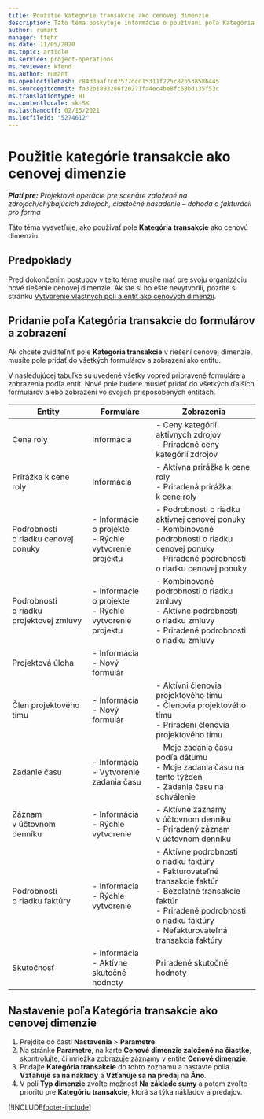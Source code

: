 ```yaml
---
title: Použitie kategórie transakcie ako cenovej dimenzie
description: Táto téma poskytuje informácie o používaní poľa Kategória transakcie ako cenovej dimenzie.
author: rumant
manager: tfehr
ms.date: 11/05/2020
ms.topic: article
ms.service: project-operations
ms.reviewer: kfend
ms.author: rumant
ms.openlocfilehash: c84d3aaf7cd7577dcd15311f225c82b538586445
ms.sourcegitcommit: fa32b1893286f20271fa4ec4be8fc68bd135f53c
ms.translationtype: HT
ms.contentlocale: sk-SK
ms.lasthandoff: 02/15/2021
ms.locfileid: "5274612"
---
```

# <a name="use-transaction-category-as-a-pricing-dimension"></a>Použitie kategórie transakcie ako cenovej dimenzie


_**Platí pre:** Projektové operácie pre scenáre založené na zdrojoch/chýbajúcich zdrojoch, čiastočné nasadenie – dohoda o fakturácii pro forma_


Táto téma vysvetľuje, ako používať pole **Kategória transakcie** ako cenovú dimenziu. 

## <a name="prerequisites"></a>Predpoklady
Pred dokončením postupov v tejto téme musíte mať pre svoju organizáciu nové riešenie cenovej dimenzie. Ak ste si ho ešte nevytvorili, pozrite si stránku [Vytvorenie vlastných polí a entít ako cenových dimenzií](create-custom-fields-entities-pricing-dimensions.md).

## <a name="add-the-transaction-category-field-to-forms-and-views"></a>Pridanie poľa Kategória transakcie do formulárov a zobrazení
Ak chcete zviditeľniť pole **Kategória transakcie** v riešení cenovej dimenzie, musíte pole pridať do všetkých formulárov a zobrazení ako entitu.

V nasledujúcej tabuľke sú uvedené všetky vopred pripravené formuláre a zobrazenia podľa entít. Nové pole budete musieť pridať do všetkých ďalších formulárov alebo zobrazení vo svojich prispôsobených entitách.

|  Entity        | Formuláre     |Zobrazenia        |
| ------------------------------|---------------------------------|----------------------------------|
|  Cena roly| Informácia |- Ceny kategórií aktívnych zdrojov<br> - Priradené ceny kategórií zdrojov |
|  Prirážka k cene roly| Informácia|- Aktívna prirážka k cene roly<br>- Priradená prirážka k cene roly |
|  Podrobnosti o riadku cenovej ponuky|- Informácie o projekte<br>- Rýchle vytvorenie projektu| - Podrobnosti o riadku aktívnej cenovej ponuky<br>- Kombinované podrobnosti o riadku cenovej ponuky<br>- Priradené podrobnosti o riadku cenovej ponuky |
|  Podrobnosti o riadku projektovej zmluvy|- Informácie o projekte<br>- Rýchle vytvorenie projektu|- Kombinované podrobnosti o riadku zmluvy<br>- Aktívne podrobnosti o riadku zmluvy<br>- Priradené podrobnosti o riadku zmluvy |
|  Projektová úloha|- Informácia<br>- Nový formulár| &nbsp; |
|  Člen projektového tímu|- Informácia<br>- Nový formulár|- Aktívni členovia projektového tímu<br>- Členovia projektového tímu<br>- Priradení členovia projektového tímu |
|  Zadanie času|- Informácia<br>- Vytvorenie zadania času|- Moje zadania času podľa dátumu<br>- Moje zadania času na tento týždeň<br>- Zadania času na schválenie|
|  Záznam v účtovnom denníku|- Informácia<br>- Rýchle vytvorenie|- Aktívne záznamy v účtovnom denníku<br>- Priradený záznam v účtovnom denníku|
|  Podrobnosti o riadku faktúry|- Informácia<br>- Rýchle vytvorenie|- Aktívne podrobnosti o riadku faktúry<br>- Fakturovateľné transakcie faktúr<br>- Bezplatné transakcie faktúr<br>- Priradené podrobnosti o riadku faktúry <br>- Nefakturovateľná transakcia faktúry|
|  Skutočnosť|- Informácia<br>- Aktívne skutočné hodnoty| Priradené skutočné hodnoty |

## <a name="set-up-the-transaction-category-field-as-a-pricing-dimension"></a>Nastavenie poľa Kategória transakcie ako cenovej dimenzie

1. Prejdite do časti **Nastavenia** > **Parametre**. 
2. Na stránke **Parametre**, na karte **Cenové dimenzie založené na čiastke**, skontrolujte, či mriežka zobrazuje záznamy v entite **Cenové dimenzie**.
3. Pridajte **Kategória transakcie** do tohto zoznamu a nastavte polia **Vzťahuje sa na náklady** a **Vzťahuje sa na predaj** na **Áno**.
4. V poli **Typ dimenzie** zvoľte možnosť **Na základe sumy** a potom zvoľte prioritu pre **Kategóriu transakcie**, ktorá sa týka nákladov a predajov.


[!INCLUDE[footer-include](../includes/footer-banner.md)]